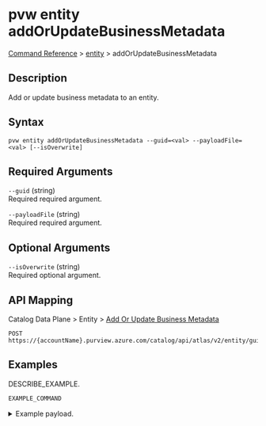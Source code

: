 # pvw entity addOrUpdateBusinessMetadata
[Command Reference](../../../README.md#command-reference) > [entity](./main.md) > addOrUpdateBusinessMetadata

## Description
Add or update business metadata to an entity.

## Syntax
```
pvw entity addOrUpdateBusinessMetadata --guid=<val> --payloadFile=<val> [--isOverwrite]
```

## Required Arguments
`--guid` (string)  
Required required argument.

`--payloadFile` (string)  
Required required argument.


## Optional Arguments
`--isOverwrite` (string)  
Required optional argument.


## API Mapping
Catalog Data Plane > Entity > [Add Or Update Business Metadata](https://docs.microsoft.com/en-us/rest/api/purview/catalogdataplane/entity/add-or-update-business-metadata)
```
POST https://{accountName}.purview.azure.com/catalog/api/atlas/v2/entity/guid/{guid}/businessmetadata
```

## Examples
DESCRIBE_EXAMPLE.
```powershell
EXAMPLE_COMMAND
```
<details><summary>Example payload.</summary>
<p>

```json
PASTE_JSON_HERE
```
</p>
</details>